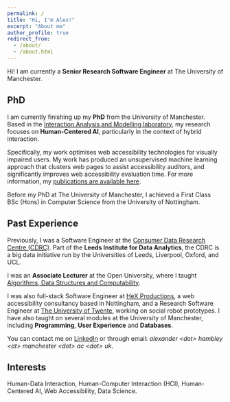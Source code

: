 ```yaml
---
permalink: /
title: "Hi, I'm Alex!"
excerpt: "About me"
author_profile: true
redirect_from: 
  - /about/
  - /about.html
---
```

Hi! I am currently a **Senior Research Software Engineer** at The University of Manchester. 

## PhD
I am currently finishing up my **PhD** from the University of Manchester. Based in the <a href="https://www.cs.manchester.ac.uk/research/facilities/iam-lab/" target="_blank">Interaction Analysis and Modelling laboratory</a>, my research focuses on **Human-Centered AI**, particularly in the context of hybrid interaction. 

Specifically, my work optimises web accessibility technologies for visually impaired users. My work has produced an unsupervised machine learning approach that clusters web pages to assist accessibility auditors, and significantly improves web accessibility evaluation time. For more information, my <a href="/publications/">publications are available here</a>.

Before my PhD at The University of Manchester, I achieved a First Class BSc (Hons) in Computer Science from the University of Nottingham.

## Past Experience
Previously, I was a Software Engineer at the <a href="https://lida.leeds.ac.uk/research/consumer-data-research-centre/" target="_blank">Consumer Data Research Centre (CDRC)</a>. Part of the **Leeds Institute for Data Analytics**, the CDRC is a big data initiative run by the Universities of Leeds, Liverpool, Oxford, and UCL.

I was an **Associate Lecturer** at the Open University, where I taught <a href="https://www.open.ac.uk/courses/modules/m269" target="_blank">Algorithms, Data Structures and Computability</a>. 

I was also full-stack Software Engineer at <a href="https://www.horlix.com" target="_blank">HeX Productions</a>, a web accessibility consultancy based in Nottingham, and a Research Software Engineer at  <a href="https://www.utwente.nl/en/" target="_blank">The University of Twente</a>, working on social robot prototypes. I have also taught on several modules at the University of Manchester, including **Programming**, **User Experience** and **Databases**. 

You can contact me on <a href="https://www.linkedin.com/in/alexanderhambley/" target="_blank">LinkedIn</a> or through email: *alexander &lt;dot&gt; hambley &lt;at&gt; manchester &lt;dot&gt; ac &lt;dot&gt; uk*.

## Interests
Human-Data Interaction, Human-Computer Interaction (HCI), Human-Centered AI, Web Accessibility, Data Science.